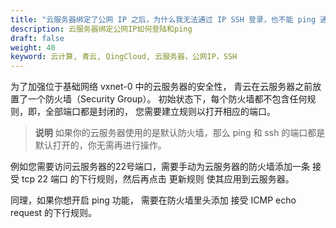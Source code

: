 ```yaml
---
title: "云服务器绑定了公网 IP 之后，为什么我无法通过 IP SSH 登录，也不能 ping 通该 IP？ "
description: 云服务器绑定公网IP如何登陆和ping
draft: false
weight: 40
keyword: 云计算, 青云, QingCloud, 云服务器，公网IP，SSH
---
```


为了加强位于基础网络 vxnet-0 中的云服务器的安全性， 青云在云服务器之前放置了一个防火墙（Security Group）。 初始状态下，每个防火墙都不包含任何规则，即，全部端口都是封闭的， 您需要建立规则以打开相应的端口。

>**说明**
>如果你的云服务器使用的是默认防火墙，那么 ping 和 ssh 的端口都是默认打开的，你无需再进行操作。

例如您需要访问云服务器的22号端口，需要手动为云服务器的防火墙添加一条 接受 tcp 22 端口 的下行规则，然后再点击 更新规则 使其应用到云服务器。

同理，如果你想开启 ping 功能， 需要在防火墙里头添加 接受 ICMP echo request 的下行规则。

